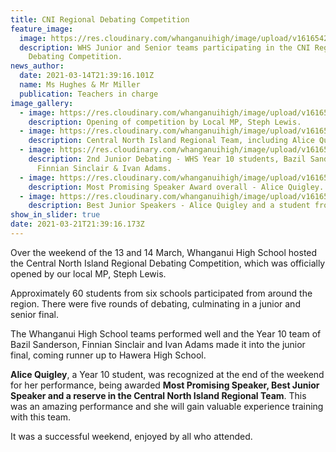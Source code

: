 ```yaml
---
title: CNI Regional Debating Competition
feature_image:
  image: https://res.cloudinary.com/whanganuihigh/image/upload/v1616542436/News/1._Junir_Senior_participating_teams_20210314_160624.jpg
  description: WHS Junior and Senior teams participating in the CNI Regional
    Debating Competition.
news_author:
  date: 2021-03-14T21:39:16.101Z
  name: Ms Hughes & Mr Miller
  publication: Teachers in charge
image_gallery:
  - image: https://res.cloudinary.com/whanganuihigh/image/upload/v1616542711/News/Opening_of_competition_by_Steph_Lewins_Local_MP.jpg
    description: Opening of competition by Local MP, Steph Lewis.
  - image: https://res.cloudinary.com/whanganuihigh/image/upload/v1616542599/News/2.Central_North_Island_Regional_Team_including_Alice.jpg
    description: Central North Island Regional Team, including Alice Quigley.
  - image: https://res.cloudinary.com/whanganuihigh/image/upload/v1616542614/News/3._Junior_Debating_Team_2nd_Bazil_Sanderson._Finnian_Sinclair._Ivan_Adams.jpg
    description: 2nd Junior Debating - WHS Year 10 students, Bazil Sanderson,
      Finnian Sinclair & Ivan Adams.
  - image: https://res.cloudinary.com/whanganuihigh/image/upload/v1616542644/News/3.Most_promising_speaker_award_over_the_comp._Alice_BEST.jpg
    description: Most Promising Speaker Award overall - Alice Quigley.
  - image: https://res.cloudinary.com/whanganuihigh/image/upload/v1616542683/News/158912455_151300073518908_1617728874170531533_n.jpg
    description: Best Junior Speakers - Alice Quigley and a student from Hawera High School.
show_in_slider: true
date: 2021-03-21T21:39:16.173Z
---
```

Over the weekend of the 13 and 14 March, Whanganui High School hosted the Central North Island Regional Debating Competition, which was officially opened by our local MP, Steph Lewis. 

Approximately 60 students from six schools participated from around the region. There were five rounds of debating, culminating in a junior and senior final. 

The Whanganui High School teams performed well and the Year 10 team of Bazil Sanderson, Finnian Sinclair and Ivan Adams made it into the junior final, coming runner up to Hawera High School. 

**Alice Quigley**, a Year 10 student, was recognized at the end of the weekend for her performance, being awarded **Most Promising Speaker, Best Junior Speaker and a reserve in the Central North Island Regional Team**. This was an amazing performance and she will gain valuable experience training with this team. 

It was a successful weekend, enjoyed by all who attended. 
